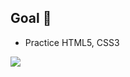 
## Goal 🎯
- Practice HTML5, CSS3


<img src="https://github.com/Eric-JongYoung/HTML_CSS_Practice/assets/104367020/4f07af37-d55a-4bf7-bf95-8735c50b724d)">
